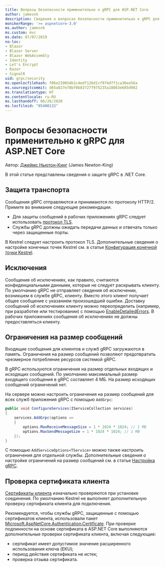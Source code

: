 ```yaml
---
title: Вопросы безопасности применительно к gRPC для ASP.NET Core
author: jamesnk
description: Сведения о вопросах безопасности применительно к gRPC для ASP.NET Core.
monikerRange: '>= aspnetcore-3.0'
ms.author: jamesnk
ms.custom: mvc
ms.date: 07/07/2019
no-loc:
- Blazor
- Blazor Server
- Blazor WebAssembly
- Identity
- Let's Encrypt
- Razor
- SignalR
uid: grpc/security
ms.openlocfilehash: f06e239054b1c4edf126d1cf974dff1ca36ee56a
ms.sourcegitcommit: d65a027e78bf0b83727f975235a18863e685d902
ms.translationtype: HT
ms.contentlocale: ru-RU
ms.lasthandoff: 06/26/2020
ms.locfileid: "85400132"
---
```

# <a name="security-considerations-in-grpc-for-aspnet-core"></a>Вопросы безопасности применительно к gRPC для ASP.NET Core

Автор: [Джеймс Ньютон-Кинг](https://twitter.com/jamesnk) (James Newton-King)

В этой статье представлены сведения о защите gRPC в .NET Core.

## <a name="transport-security"></a>Защита транспорта

Сообщения gRPC отправляются и принимаются по протоколу HTTP/2. Примите во внимание следующие рекомендации.

* Для защиты сообщений в рабочих приложениях gRPC следует использовать [протокол TLS](https://tools.ietf.org/html/rfc5246).
* Службы gRPC должны ожидать передачи данных и отвечать только через защищенные порты.

В Kestrel следует настроить протокол TLS. Дополнительные сведения о настройке конечных точек Kestrel см. в статье [Конфигурация конечной точки Kestrel](xref:fundamentals/servers/kestrel#endpoint-configuration).

## <a name="exceptions"></a>Исключения

Сообщения об исключениях, как правило, считаются конфиденциальными данными, которые не следует раскрывать клиенту. По умолчанию gRPC не отправляет сведения об исключении, возникшем в службе gRPC, клиенту. Вместо этого клиент получает общее сообщение с указанием произошедшей ошибки. Доставку сообщений об исключениях клиенту можно переопределить (например, при разработке или тестировании) с помощью [EnableDetailedErrors](xref:grpc/configuration#configure-services-options). В рабочих приложениях сообщения об исключениях не должны предоставляться клиенту.

## <a name="message-size-limits"></a>Ограничения на размер сообщений

Входящие сообщения для клиентов и служб gRPC загружаются в память. Ограничения на размер сообщений позволяют предотвратить чрезмерное потребление ресурсов системой gRPC.

В gRPC используются ограничения на размер отдельных входящих и исходящих сообщений. По умолчанию максимальный размер входящего сообщения в gRPC составляет 4 МБ. На размер исходящих сообщений ограничений нет.

На сервере можно настроить ограничения на размер сообщений для всех служб приложения gRPC с помощью `AddGrpc`:

```csharp
public void ConfigureServices(IServiceCollection services)
{
    services.AddGrpc(options =>
    {
        options.MaxReceiveMessageSize = 1 * 1024 * 1024; // 1 MB
        options.MaxSendMessageSize = 1 * 1024 * 1024; // 1 MB
    });
}
```

С помощью `AddServiceOptions<TService>` можно также настроить ограничения для отдельной службы. Дополнительные сведения о настройке ограничений на размер сообщений см. в статье [Настройка gRPC](xref:grpc/configuration).

## <a name="client-certificate-validation"></a>Проверка сертификата клиента

[Сертификаты клиента](https://tools.ietf.org/html/rfc5246#section-7.4.4) изначально проверяются при установке соединения. По умолчанию Kestrel не выполняет дополнительную проверку сертификата клиента для подключения.

Рекомендуется, чтобы службы gRPC, защищенные с помощью сертификатов клиента, использовали пакет [Microsoft.AspNetCore.Authentication.Certificate](xref:security/authentication/certauth). При проверке подлинности на основе сертификата в ASP.NET Core выполняются дополнительные проверки сертификата клиента, включая следующие:

* сертификат имеет допустимое значение расширенного использования ключа (EKU);
* период действия сертификата не истек;
* проверка отзыва сертификата.
